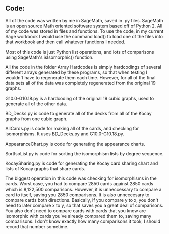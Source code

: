 ## Code:
All of the code was written by me in SageMath, saved in .py files. SageMath is an open source Math oriented software system based off of Python 2. All of my code was stored in files and functions. To use the code, in my current Sage workbook I would use the command load() to load one of the files into that workbook and then call whatever functions I needed.

Most of this code is just Python list operations, and lots of comparisons using SageMath's isIsomorphic() function.

All the code in the folder Array Hardcodes is simply hardcodings of several different arrays generated by these programs, so that when testing I wouldn't have to regenerate them each time. However, for all of the final data sets all of the data was completely regenerated from the original 19 graphs.

G10.0-G10.18.py is a hardcoding of the original 19 cubic graphs, used to generate all of the other data.

BD_Decks.py is code to generate all of the decks from all of the Kocay graphs from one cubic graph.

AllCards.py is code for making all of the cards, and checking for isomorphisms. It uses BD_Decks.py and G10.0-G10.18.py.

AppearanceChart.py is code for generating the appearance charts.

SortIsoList.py is code for sorting the isomorphism lists by degree sequence.

KocaySharing.py is code for generating the Kocay card sharing chart and lists of Kocay graphs that share cards.

The biggest operation in this code was checking for isomorphisms in the cards. Worst case, you had to compare 2850 cards against 2850 cards which is 8,122,500 comparisons. However, it is unneccessary to compare a card to itself, saving you 2850 comparisons. It is also unneccesary to compare cards both directions. Basically, if you compare y to x, you don't need to later compare x to y, so that saves you a great deal of comparisons. You also don't need to compare cards with cards that you know are isomorphic with cards you've already compared them to, saving many comparisons. I don't know exactly how many comparisons it took, I should record that number sometime.
